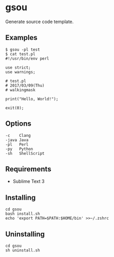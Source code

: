 gsou
======================
Generate source code template.

Examples
------
```
$ gsou -pl test
$ cat test.pl
#!/usr/bin/env perl

use strict;
use warnings;

# test.pl
# 2017/03/09(Thu)
# walkingmask

print("Hello, World!");

exit(0);
```

Options
------
```
-c    Clang
-java Java
-pl   Perl
-py   Python
-sh   ShellScript
```

Requirements
------
- Sublime Text 3

Installing
------
```
cd gsou
bash install.sh
echo 'export PATH=$PATH:$HOME/bin' >>~/.zshrc
```

Uninstalling
------
```
cd gsou
sh uninstall.sh
```
